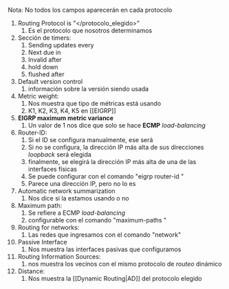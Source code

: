 Nota: No todos los campos aparecerán en cada protocolo

1. Routing Protocol is "</protocolo_elegido>"
	1. Es el protocolo que nosotros determinamos
2. Sección de timers:
	1. Sending updates every </tiempo>
	2. Next due in </tiempo>
	3. Invalid after </tiempo>
	4. hold down </indeterminado>
	5. flushed after </indeterminado>
3. Default version control
	1. información sobre la versión siendo usada
4. Metric weight:
	1. Nos muestra que tipo de métricas está usando
	2. K1, K2, K3, K4, K5 en [[EIGRP]]
5. **EIGRP maximum metric variance </numer0>**
	1. Un valor de 1 nos dice que solo se hace **ECMP** *load-balancing*
6. Router-ID:
	1. Si el ID se configura manualmente, ese será
	2. Si no se configura, la dirección IP más alta de sus direcciones *loopback* será elegida
	3. finalmente, se elegirá la dirección IP más alta de una de las interfaces físicas
	4. Se puede configurar con el comando "eigrp router-id </numero>"
	5. Parece una dirección IP, pero no lo es
7. Automatic network summarization 
	1. Nos dice si la estamos usando o no
8. Maximum path: </numero>
	1. Se refiere a ECMP *load-balancing*
	2. configurable con el comando "maximum-paths </numero>"
9. Routing for networks:
	1. Las redes que ingresamos con el comando "network"
10. Passive Interface
	1. Nos muestra las interfaces pasivas que configuramos
11. Routing Information Sources:
	1. nos muestra los vecinos con el mismo protocolo de *routeo* dinámico
12. Distance:
	1. Nos muestra la [[Dynamic Routing|AD]] del protocolo elegido